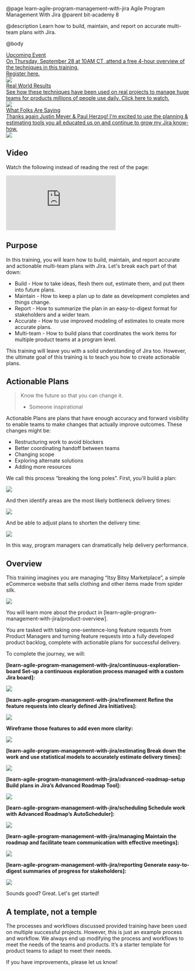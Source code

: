 @page learn-agile-program-management-with-jira Agile Program Management With Jira
@parent bit-academy 8

@description Learn how to build, maintain, and report on accurate multi-team plans
with Jira.

@body


<div class="ads-red-border-300">
<a href="https://www.bitovi.com/events/program-management-webinar">
<div>Upcoming Event</div>
<div>
On Thursday, September 28 at 10AM CT, attend a free 4-hour overview 
of the techniques in this training. <br/>
<span>Register here.</span>
</div>
<img src="../static/img/program-management-with-jira/home/training-thumbnail.png"/>
</a>
<a href="https://www.youtube.com/watch?v=ipW1I74cDGo">
<div>Real World Results</div>
<div>
See how these techniques have been used on real projects to manage
huge teams for products millions of people use daily.
<span>Click here to watch.</span>
</div>
<img src="../static/img/program-management-with-jira/home/case-study-thumb.png"/>
</a>
<a href="https://www.linkedin.com/feed/update/urn:li:activity:7103035457785008128?commentUrn=urn%3Ali%3Acomment%3A%28activity%3A7103035457785008128%2C7103106664626561025%29&dashCommentUrn=urn%3Ali%3Afsd_comment%3A%287103106664626561025%2Curn%3Ali%3Aactivity%3A7103035457785008128%29">
<div>What Folks Are Saying</div>
<div>
Thanks again Justin Meyer & Paul Herzog! I'm excited to use the planning & estimating tools you all educated us on and continue to grow my Jira know-how.
</div>
<img src="../static/img/program-management-with-jira/home/joe-thumb.png"/>
</a>
</div>



## Video 

Watch the following instead of reading the rest of the page:


<iframe class="block-16-by-9" src="https://www.youtube.com/embed/X3F7cFnKMQc" title="YouTube video player" frameborder="0" allow="accelerometer; autoplay; clipboard-write; encrypted-media; gyroscope; picture-in-picture; web-share" allowfullscreen></iframe>


## Purpose

In this training, you will learn how to <span class="color-blue bold">build</span>, 
<span class="color-green bold">maintain</span>, and 
<span class="color-purple bold">report</span> <span class="color-teal bold">accurate</span> and 
<span class="color-red bold italic">actionable</span> <span class="color-gray bold">multi-team</span> plans with Jira. Let's break each part of that down:

- <span class="color-blue bold">Build</span> - How to take ideas, flesh them out, estimate them, and put them into future plans.
- <span class="color-green bold">Maintain</span> - How to keep a plan up to date as development completes and things change.
- <span class="color-purple bold">Report</span> - How to summarize the plan in an easy-to-digest format for stakeholders and a wider team.
- <span class="color-teal bold">Accurate</span> - How to use improved modeling of estimates to create more accurate plans.
- <span class="color-gray bold">Multi-team</span> - How to build plans that coordinates the work items for multiple product teams at a program level.

This training will leave you with a solid understanding of Jira too. However, the ultimate goal of this training is to teach you how to create <span class="color-red bold italic">actionable</span> plans.

## <span class="color-red bold">Actionable</span> Plans

> Know the future so that you can change it.
> 
> - Someone inspirational

<span class="color-red bold italic">Actionable Plans</span> are plans that have enough accuracy and forward visibility to enable teams to make changes that actually improve outcomes. These changes might be:

- Restructuring work to avoid blockers
- Better coordinating handoff between teams
- Changing scope
- Exploring alternate solutions
- Adding more resources

We call this process “breaking the long poles”. First, you'll build a plan:

<img src="../static/img/program-management-with-jira/home/identify-longpole.png"
	class="content-400-800-shadow"/>

And then identify areas are the most likely bottleneck delivery times:

<img src="../static/img/program-management-with-jira/home/identified-longpole.png"
	class="content-400-800-shadow"/>

And be able to adjust plans to shorten the delivery time:

<img src="../static/img/program-management-with-jira/home/shortened.png"
	class="content-400-800-shadow"/>

In this way, program managers can dramatically help delivery performance. 

## Overview

This training imagines you are managing “Itsy Bitsy Marketplace”, a simple eCommerce website that sells clothing and other items made from spider silk.

<img src="../static/img/program-management-with-jira/home/itsy-homepage.png"
	class="content-400-800"/>

You will learn more about the product in [learn-agile-program-management-with-jira/product-overview].

You are tasked with taking one-sentence-long feature requests from Product Managers and turning feature requests into a fully developed product backlog, complete with actionable plans for successful delivery.  

To complete the journey, we will:

__[learn-agile-program-management-with-jira/continuous-exploration-board  Set-up a continuous exploration process managed with a custom Jira board]:__

<img src="../static/img/program-management-with-jira/home/kanban-board.png"
	class="content-400-800-shadow"/>

__[learn-agile-program-management-with-jira/refinement Refine the feature requests into clearly defined Jira Initiatives]:__

<img src="../static/img/program-management-with-jira/home/refined-features.png"
	class="content-400-800-shadow"/>


__Wireframe those features to add even more clarity:__

<img src="../static/img/program-management-with-jira/home/wireframe.png"
	class="content-400-800-shadow"/>

__[learn-agile-program-management-with-jira/estimating Break down the work and use statistical models to accurately estimate delivery times]:__

<img src="../static/img/program-management-with-jira/home/estimation.png"
	class="content-400-800-shadow"/>


__[learn-agile-program-management-with-jira/advanced-roadmap-setup Build plans in Jira’s Advanced Roadmap Tool]:__

<img src="../static/img/program-management-with-jira/home/advanced-plan.png"
	class="content-400-800-shadow"/>

__[learn-agile-program-management-with-jira/scheduling Schedule work with Advanced Roadmap’s AutoScheduler]:__

<img src="../static/img/program-management-with-jira/home/autoscheduler.png"
	class="content-400-800-shadow"/>

__[learn-agile-program-management-with-jira/managing Maintain the roadmap and facilitate team communication with effective meetings]:__

<img src="../static/img/program-management-with-jira/home/program-planning.png"
	class="content-shadow"/>

__[learn-agile-program-management-with-jira/reporting Generate easy-to-digest summaries of progress for stakeholders]:__

<img src="../static/img/program-management-with-jira/home/reporting.png"
	class="content-400-800-shadow"/>

Sounds good? Great. Let's get started!

## A template, not a temple

The processes and workflows discussed provided training have been used on multiple successful projects. However, this is just an example process and workflow. We always end up modifying the process and workflows to meet the needs of the teams and products. It’s a starter template for product teams to adapt to meet their needs. 

If you have improvements, please let us know!